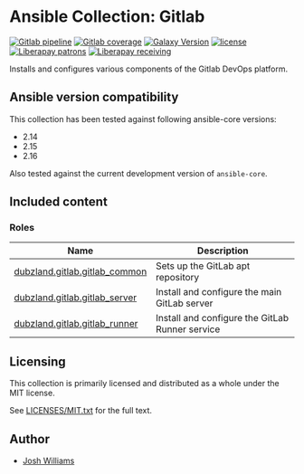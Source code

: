 # Ansible Collection: Gitlab

[![Gitlab pipeline][pipeline-badge]][pipeline-url]
[![Gitlab coverage][coverage-badge]][coverage-url]
[![Galaxy Version][galaxy-badge]][galaxy-url]
[![license][license-badge]][license-url]
[![Liberapay patrons][liberapay-patrons-badge]][liberapay-url]
[![Liberapay receiving][liberapay-receives-badge]][liberapay-url]

Installs and configures various components of the Gitlab DevOps platform.

## Ansible version compatibility

This collection has been tested against following ansible-core versions:

- 2.14
- 2.15
- 2.16

Also tested against the current development version of `ansible-core`.

## Included content

### Roles

| Name                                           | Description                                     |
| ---------------------------------------------- | ----------------------------------------------- |
| [dubzland.gitlab.gitlab_common][gitlab_common] | Sets up the GitLab apt repository               |
| [dubzland.gitlab.gitlab_server][gitlab_server] | Install and configure the main GitLab server    |
| [dubzland.gitlab.gitlab_runner][gitlab_runner] | Install and configure the GitLab Runner service |

## Licensing

This collection is primarily licensed and distributed as a whole under the MIT license.

See [LICENSES/MIT.txt](LICENSES/MIT.txt) for the full text.

## Author

- [Josh Williams](https://codingprime.com)

[pipeline-badge]: https://img.shields.io/gitlab/pipeline-status/dubzland%2Fansible-collections%2Fgitlab?gitlab_url=https%3A%2F%2Fgit.dubzland.com&branch=main&style=flat-square&logo=gitlab
[pipeline-url]: https://git.dubzland.com/dubzland/ansible-collections/gitlab/pipelines?scope=all&page=1&ref=main
[coverage-badge]: https://img.shields.io/gitlab/pipeline-coverage/dubzland%2Fansible-collections%2Fgitlab?gitlab_url=https%3A%2F%2Fgit.dubzland.com&branch=main&style=flat-square&logo=gitlab
[coverage-url]: https://git.dubzland.com/dubzland/ansible-collections/gitlab/pipelines?scope=all&page=1&ref=main
[galaxy-badge]: https://img.shields.io/badge/dynamic/json?style=flat-square&label=galaxy&prefix=v&url=https://galaxy.ansible.com/api/v3/collections/dubzland/gitlab/&query=highest_version.version
[galaxy-url]: https://galaxy.ansible.com/ui/repo/published/dubzland/gitlab/
[license-badge]: https://img.shields.io/gitlab/license/dubzland%2Fcontainer-images%2Fci-python?gitlab_url=https%3A%2F%2Fgit.dubzland.com&style=flat-square
[license-url]: https://git.dubzland.com/dubzland/container-images/ci-python/-/blob/main/LICENSE
[liberapay-patrons-badge]: https://img.shields.io/liberapay/patrons/jdubz?style=flat-square&logo=liberapay
[liberapay-receives-badge]: https://img.shields.io/liberapay/receives/jdubz?style=flat-square&logo=liberapay
[liberapay-url]: https://liberapay.com/jdubz/donate
[gitlab_common]: https://docs.dubzland.io/ansible-collections/collections/dubzland/gitlab/gitlab_common_role.html
[gitlab_server]: https://docs.dubzland.io/ansible-collections/collections/dubzland/gitlab/gitlab_server_role.html
[gitlab_runner]: https://docs.dubzland.io/ansible-collections/collections/dubzland/gitlab/gitlab_runner_role.html
